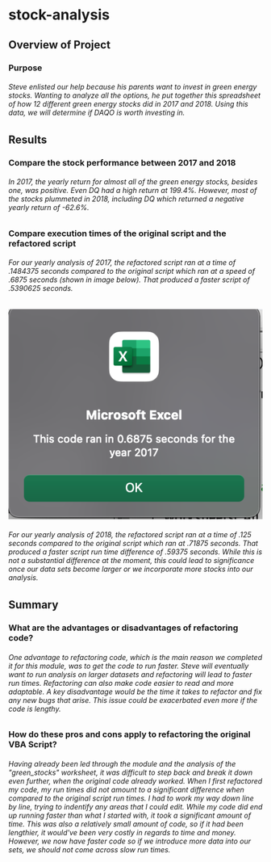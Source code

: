 # stock-analysis
## Overview of Project
### Purpose
###### Steve enlisted our help because his parents want to invest in green energy stocks. Wanting to analyze all the options, he put together this spreadsheet of how 12 different green energy stocks did in 2017 and 2018. Using this data, we will determine if DAQO is worth investing in.
## Results
### Compare the stock performance between 2017 and 2018
###### In 2017, the yearly return for almost all of the green energy stocks, besides one, was positive. Even DQ had a high return at 199.4%. However, most of the stocks plummeted in 2018, including DQ which returned a negative yearly return of -62.6%. 
### Compare execution times of the original script and the refactored script
###### For our yearly analysis of 2017, the refactored script ran at a time of .1484375 seconds compared to the original script which ran at a speed of .6875 seconds (shown in image below). That produced a faster script of .5390625 seconds. 
![2017 original script run time](https://github.com/liabrooke/stock-analysis/blob/main/Original_Script_2017.png) 
###### For our yearly analysis of 2018, the refactored script ran at a time of .125 seconds compared to the original script which ran at .71875 seconds. That produced a faster script run time difference of .59375 seconds. While this is not a substantial difference at the moment, this could lead to significance once our data sets become larger or we incorporate more stocks into our analysis.
## Summary
### What are the advantages or disadvantages of refactoring code? 
###### One advantage to refactoring code, which is the main reason we completed it for this module, was to get the code to run faster. Steve will eventually want to run analysis on larger datasets and refactoring will lead to faster run times. Refactoring can also make code easier to read and more adaptable. A key disadvantage would be the time it takes to refactor and fix any new bugs that arise. This issue could be exacerbated even more if the code is lengthy. 
### How do these pros and cons apply to refactoring the original VBA Script?
###### Having already been led through the module and the analysis of the "green_stocks" worksheet, it was difficult to step back and break it down even further, when the original code already worked. When I first refactored my code, my run times did not amount to a significant difference when compared to the original script run times. I had to work my way down line by line, trying to indentify any areas that I could edit. While my code did end up running faster than what I started with, it took a significant amount of time. This was also a relatively small amount of code, so if it had been lengthier, it would've been very costly in regards to time and money. However, we now have faster code so if we introduce more data into our sets, we should not come across slow run times.
